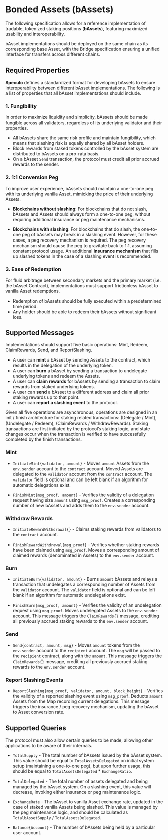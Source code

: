 # Bonded Assets (bAssets)

The following specification allows for a reference implementation of tradable, tokenized staking positions (**bAssets**), featuring maximized usability and interoperability.

bAsset implementations should be deployed on the same chain as its corresponding base Asset, with the Bridge specification ensuring a unified interface for transfers across different chains.

## Required Properties

**Speculo** defines a standardized format for developing bAssets to ensure interoperability between different bAsset implementations. The following is a list of properties that all bAsset implementations should include.

### 1. Fungibility

In order to maximize liquidity and simplicity, bAssets should be made fungible across all validators, regardless of its underlying validator and their properties.

- All bAssets share the same risk profile and maintain fungibility, which means that slashing risk is equally shared by all bAsset holders.
- Block rewards from staked tokens controlled by the bAsset system are distributed to bAssets on a pro-rata basis.
- On a bAsset `Send` transaction, the protocol must credit all prior accrued rewards to the sender.

### 2. 1:1 Conversion Peg

To improve user experience, bAssets should maintain a one-to-one peg with its underlying vanilla Asset, mimicking the price of their underlying Assets.

- **Blockchains without slashing**: For blockchains that do not slash, bAssets and Assets should always form a one-to-one peg, without requiring additional insurance or peg maintenance mechanisms.

- **Blockchains with slashing**: For blockchains that do slash, the one-to-one peg of bAssets may break in a slashing event. However, for these cases, a peg recovery mechanism is required. The peg recovery mechanism should cause the peg to gravitate back to 1:1, assuming constant protocol usage. An additional **insurance mechanism** that fills up slashed tokens in the case of a slashing event is recommended.

### 3. Ease of Redemption

For fluid arbitrage between secondary markets and the primary market (i.e. the bAsset Contract), implementations must support frictionless bAsset to vanilla Asset redemptions.

- Redemption of bAssets should be fully executed within a predetermined time period.
- Any holder should be able to redeem their bAssets without significant loss.



## Supported Messages

Implementations should support five basic operations: Mint, Redeem, ClaimRewards, Send, and ReportSlashing.

- A user can **mint** a bAsset by sending Assets to the contract, which results in the delegation of the underlying token.
- A user can **burn** a bAsset by sending a transaction to undelegate underlying tokens and redeem the Assets.
- A user can **claim rewards** for bAssets by sending a transaction to claim rewards from staked underlying tokens.
- A user can **send** a bAsset to a different address and claim all prior staking rewards up to that point.
- A user can **report a slashing event** to the protocol.

Given all five operations are asynchronous, operations are designed in an init / finish architecture for staking related transactions: (Delegate / Mint), (Undelegate / Redeem), (ClaimRewards / WithdrawRewards). Staking transactions are first initiated by the protocol’s staking logic, and state changes occur when the transaction is verified to have successfully completed by the finish transactions.

### Mint

- `InitiateMint{validator, amount}` - Moves `amount` Assets from the `env.sender` account to the `contract` account. Moved Assets are delegated to the `validator` account from the `contract` account. The `validator` field is optional and can be left blank if an algorithm for automatic delegations exist.

- `FinishMint{msg_proof, amount}` - Verifies the validity of a delegation request having size `amount` using `msg_proof`. Creates a corresponding number of new bAssets and adds them to the `env.sender` account.

### Withdraw Rewards

- `InitiateRewardWithdrawal{}` - Claims staking rewards from validators to the `contract` account.

- `FinishRewardWithdrawal{msg_proof}` - Verifies whether staking rewards have been claimed using `msg_proof`. Moves a corresponding amount of claimed rewards (denominated in Assets) to the `env.sender` account.

### Burn

- `InitiateBurn{validator, amount}` - Burns `amount` bAssets and relays a transaction that undelegates a corresponding number of Assets from the `validator` account. The `validator` field is optional and can be left blank if an algorithm for automatic undelegations exist.

- `FinishBurn{msg_proof, amount}` - Verifies the validity of an undelegation request using `msg_proof`. Moves undelegated Assets to the `env.sender` account. This message triggers the `ClaimRewards{}` message, crediting all previously accrued staking rewards to the `env.sender` account.

### Send

- `Send{contract, amount, msg}` - Moves `amount` tokens from the `env.sender` account to the `recipient` account. The `msg` will be passed to the `recipient` contract, along with the `amount`. This message triggers the `ClaimRewards{}` message, crediting all previously accrued staking rewards to the `env.sender` account.

### Report Slashing Events

- `ReportSlashing{msg_proof, validator, amount, block_height}` - Verifies the validity of a reported slashing event using `msg_proof`. Deducts `amount` Assets from the Map recording current delegations. This message triggers the insurance / peg recovery mechanism, updating the bAsset to Asset conversion rate.


## Supported Queries

The protocol must also allow certain queries to be made, allowing other applications to be aware of their internals.

- `TotalSupply` - The total number of bAssets issued by the bAsset system. This value should be equal to `TotalAssetsDelegated` on initial system setup (maintaining a one-to-one peg), but upon further usage, this should be equal to `TotalAssetsDelegated` * `ExchangeRatio`.

- `TotalDelegated` - The total number of assets delegated and being managed by the bAsset system. On a slashing event, this value will decrease, invoking either insurance or peg maintenance logic.

- `ExchangeRate` - The bAsset to vanilla Asset exchange rate, updated in the case of staked vanilla Assets being slashed. This value is managed by the peg maintenance logic, and should be calculated as `TotalbAssetSupply` / `TotalAssetsDelegated`. 

- `Balance{Account}` - The number of bAssets being held by a particular user account.

